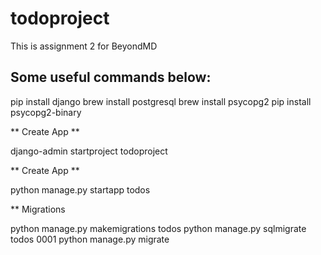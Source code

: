 # todoproject
This is assignment 2 for BeyondMD

## Some useful commands below:

pip install django
brew install postgresql
brew install psycopg2
pip install psycopg2-binary


** Create App **

django-admin startproject todoproject


** Create App **

python manage.py startapp todos


** Migrations

python manage.py makemigrations todos
python manage.py sqlmigrate todos 0001
python manage.py migrate
